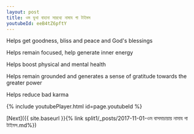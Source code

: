 ```yaml
---
layout: post
title: ওম ভুখা বাহানা সারথ্যে নামায গা টাইমস
youtubeId: eeB4tZ6pftY
---
```

 
 
Helps get goodness, bliss and peace and God's blessings
 
Helps remain focused, help generate inner energy 
 
Helps boost physical and mental health 
 
Helps remain grounded and generates a sense of gratitude towards the greater power 
 
Helps reduce bad karma
 
 
 
 


{% include youtubePlayer.html id=page.youtubeId %}
 
[Next]({{ site.baseurl }}{% link  split1/_posts/2017-11-01-ওম বাসমাচায়ায় নামায গা টাইমস.md%})
 

